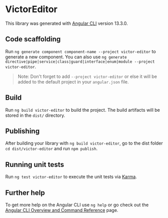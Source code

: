 # VictorEditor

This library was generated with [Angular CLI](https://github.com/angular/angular-cli) version 13.3.0.

## Code scaffolding

Run `ng generate component component-name --project victor-editor` to generate a new component. You can also use `ng generate directive|pipe|service|class|guard|interface|enum|module --project victor-editor`.
> Note: Don't forget to add `--project victor-editor` or else it will be added to the default project in your `angular.json` file. 

## Build

Run `ng build victor-editor` to build the project. The build artifacts will be stored in the `dist/` directory.

## Publishing

After building your library with `ng build victor-editor`, go to the dist folder `cd dist/victor-editor` and run `npm publish`.

## Running unit tests

Run `ng test victor-editor` to execute the unit tests via [Karma](https://karma-runner.github.io).

## Further help

To get more help on the Angular CLI use `ng help` or go check out the [Angular CLI Overview and Command Reference](https://angular.io/cli) page.
